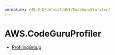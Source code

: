 ```yaml
---
permalink: /48.0.0/default/AWS/CodeGuruProfiler/
---
```


# AWS.CodeGuruProfiler



* [ProfilingGroup](ProfilingGroup.md)